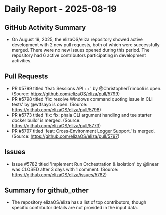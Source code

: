 # Daily Report - 2025-08-19

## GitHub Activity Summary
- On August 19, 2025, the elizaOS/eliza repository showed active development with 2 new pull requests, both of which were successfully merged. There were no new issues opened during this period. The repository had 6 active contributors participating in development activities.

## Pull Requests
- PR #5799 titled 'feat: Sessions API ++' by @ChristopherTrimboli is open. (Source: https://github.com/elizaOS/eliza/pull/5799)
- PR #5798 titled 'fix: resolve Windows command quoting issue in CLI tests' by @wtfsayo is open. (Source: https://github.com/elizaOS/eliza/pull/5798)
- PR #5773 titled 'fix: fix: phala CLI argument handling and tee starter docker build' is merged. (Source: https://github.com/elizaOS/eliza/pull/5773)
- PR #5797 titled 'feat: Cross-Environment Logger Support.' is merged. (Source: https://github.com/elizaOS/eliza/pull/5797)

## Issues
- Issue #5782 titled 'Implement Run Orchestration & Isolation' by @linear was CLOSED after 3 days with 1 comment. (Source: https://github.com/elizaOS/eliza/issues/5782)

## Summary for github_other
- The repository elizaOS/eliza has a list of top contributors, though specific contributor details are not provided in the input data.